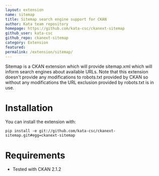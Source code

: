 ```yaml
---
layout: extension
name: sitemap
title: Sitemap search engine support for CKAN
author: Kata team repository
homepage: https://github.com/kata-csc/ckanext-sitemap
github_user: kata-csc
github_repo: ckanext-sitemap
category: Extension
featured: 
permalink: /extension/sitemap/
---
```



Sitemap is a CKAN extension which will provide sitemap.xml which will inform search engines about available
URLs. Note that this extension doesn't provide any modifications to robots.txt provided by CKAN so without any
modifications the URL exclusion provided by robots.txt is in use.

Installation
============

You can install the extension with:

`pip install -e git://github.com/kata-csc/ckanext-sitemap.git#egg=ckanext-sitemap`

Requirements
============

* Tested with CKAN 2.1.2
